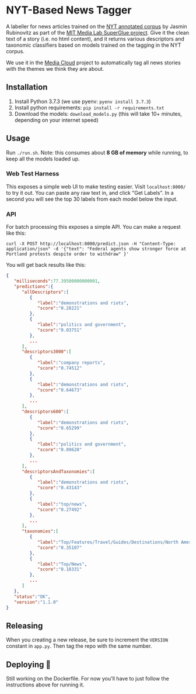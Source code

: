 NYT-Based News Tagger
=====================

A labeller for news articles trained on the [NYT annotated corpus](https://catalog.ldc.upenn.edu/ldc2008t19)
by Jasmin Rubinovitz as part of the [MIT Media Lab SuperGlue project](https://www.media.mit.edu/projects/superglue/overview/).
Give it the clean text of a story (i.e. no html content), and it returns various descriptors
and taxonomic classifiers based on models trained on the tagging in the NYT corpus.

We use it in the [Media Cloud](https://mediacloud.org) project to automatically tag all news stories with the
themes we think they are about.


Installation
------------

1. Install Python 3.7.3 (we use pyenv: `pyenv install 3.7.3`)
2. Install python requirements: `pip install -r requirements.txt`
3. Download the models: `download_models.py` (this will take 10+ minutes, depending on your internet speed)


Usage
-----

Run `./run.sh`. Note: this consumes about **8 GB of memory** while running, to keep all the models loaded up.

### Web Test Harness

This exposes a simple web UI to make testing easier. Visit `localhost:8000/` to try it out. You can paste any
raw text in, and click "Get Labels". In a second you will see the top 30 labels from each model below the input.

### API

For batch processing this exposes a simple API. You can make a request like this:
```
curl -X POST http://localhost:8000/predict.json -H "Content-Type: application/json" -d '{"text": "Federal agents show stronger force at Portland protests despite order to withdraw" }'
```
You will get back results like this:

```json
{
   "milliseconds":77.39500000000001,
   "predictions":{
      "allDescriptors":[
         {
            "label":"demonstrations and riots",
            "score":"0.28221"
         },
         {
            "label":"politics and government",
            "score":"0.03751"
         },
         ...
      ],
      "descriptors3000":[
         {
            "label":"company reports",
            "score":"0.74512"
         },
         {
            "label":"demonstrations and riots",
            "score":"0.64673"
         },
         ...
      ],
      "descriptors600":[
         {
            "label":"demonstrations and riots",
            "score":"0.65299"
         },
         {
            "label":"politics and government",
            "score":"0.09620"
         },
         ...
      ],
      "descriptorsAndTaxonomies":[
         {
            "label":"demonstrations and riots",
            "score":"0.43143"
         },
         {
            "label":"top/news",
            "score":"0.27492"
         },
         ...
      ],
      "taxonomies":[
         {
            "label":"Top/Features/Travel/Guides/Destinations/North America/United States/Oregon",
            "score":"0.35107"
         },
         {
            "label":"Top/News",
            "score":"0.18331"
         },
         ...
      ]
   },
   "status":"OK",
   "version":"1.1.0"
}
```


Releasing
---------

When you creating a new release, be sure to increment the `VERSION` constant in `app.py`. Then tag the repo with the 
same number. 


Deploying 🚧
------------

Still working on the Dockerfile. For now you'll have to just follow the instructions above for running it.
